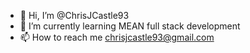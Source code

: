 - 👋 Hi, I’m @ChrisJCastle93
- 🌱 I’m currently learning MEAN full stack development 
- 📫 How to reach me chrisjcastle93@gmail.com

<!---
ChrisJCastle93/ChrisJCastle93 is a ✨ special ✨ repository because its `README.md` (this file) appears on your GitHub profile.
You can click the Preview link to take a look at your changes.
--->
